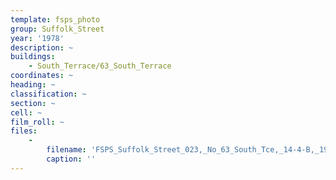 ```yaml
---
template: fsps_photo
group: Suffolk_Street
year: '1978'
description: ~
buildings:
    - South_Terrace/63_South_Terrace
coordinates: ~
heading: ~
classification: ~
section: ~
cell: ~
film_roll: ~
files:
    -
        filename: 'FSPS_Suffolk_Street_023,_No_63_South_Tce,_14-4-B,_1978.png'
        caption: ''
---
```

